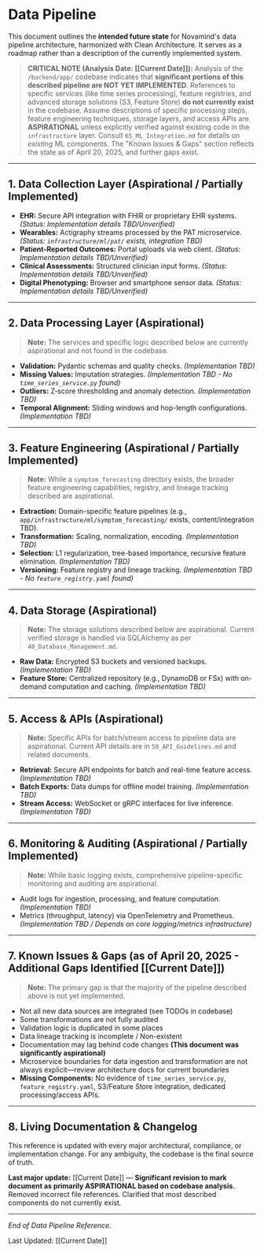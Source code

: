 # Data Pipeline

This document outlines the **intended future state** for Novamind's data pipeline architecture, harmonized with Clean Architecture. It serves as a roadmap rather than a description of the currently implemented system.

> **CRITICAL NOTE (Analysis Date: [[Current Date]]):** Analysis of the `/backend/app/` codebase indicates that **significant portions of this described pipeline are NOT YET IMPLEMENTED**. References to specific services (like time series processing), feature registries, and advanced storage solutions (S3, Feature Store) **do not currently exist** in the codebase. Assume descriptions of specific processing steps, feature engineering techniques, storage layers, and access APIs are **ASPIRATIONAL** unless explicitly verified against existing code in the `infrastructure` layer. Consult `65_ML_Integration.md` for details on *existing* ML components. The "Known Issues & Gaps" section reflects the state as of April 20, 2025, and further gaps exist.

---

## 1. Data Collection Layer (Aspirational / Partially Implemented)

- **EHR:** Secure API integration with FHIR or proprietary EHR systems. *(Status: Implementation details TBD/Unverified)*
- **Wearables:** Actigraphy streams processed by the PAT microservice. *(Status: `infrastructure/ml/pat/` exists, integration TBD)*
- **Patient-Reported Outcomes:** Portal uploads via web client. *(Status: Implementation details TBD/Unverified)*
- **Clinical Assessments:** Structured clinician input forms. *(Status: Implementation details TBD/Unverified)*
- **Digital Phenotyping:** Browser and smartphone sensor data. *(Status: Implementation details TBD/Unverified)*

---

## 2. Data Processing Layer (Aspirational)

> **Note:** The services and specific logic described below are currently aspirational and not found in the codebase.

- **Validation:** Pydantic schemas and quality checks. *(Implementation TBD)*
- **Missing Values:** Imputation strategies. *(Implementation TBD - No `time_series_service.py` found)*
- **Outliers:** Z‑score thresholding and anomaly detection. *(Implementation TBD)*
- **Temporal Alignment:** Sliding windows and hop-length configurations. *(Implementation TBD)*

---

## 3. Feature Engineering (Aspirational / Partially Implemented)

> **Note:** While a `symptom_forecasting` directory exists, the broader feature engineering capabilities, registry, and lineage tracking described are aspirational.

- **Extraction:** Domain-specific feature pipelines (e.g., `app/infrastructure/ml/symptom_forecasting/` exists, content/integration TBD).
- **Transformation:** Scaling, normalization, encoding. *(Implementation TBD)*
- **Selection:** L1 regularization, tree-based importance, recursive feature elimination. *(Implementation TBD)*
- **Versioning:** Feature registry and lineage tracking. *(Implementation TBD - No `feature_registry.yaml` found)*

---

## 4. Data Storage (Aspirational)

> **Note:** The storage solutions described below are aspirational. Current verified storage is handled via SQLAlchemy as per `40_Database_Management.md`.

- **Raw Data:** Encrypted S3 buckets and versioned backups. *(Implementation TBD)*
- **Feature Store:** Centralized repository (e.g., DynamoDB or FSx) with on-demand computation and caching. *(Implementation TBD)*

---

## 5. Access & APIs (Aspirational)

> **Note:** Specific APIs for batch/stream access to pipeline data are aspirational. Current API details are in `50_API_Guidelines.md` and related documents.

- **Retrieval:** Secure API endpoints for batch and real-time feature access. *(Implementation TBD)*
- **Batch Exports:** Data dumps for offline model training. *(Implementation TBD)*
- **Stream Access:** WebSocket or gRPC interfaces for live inference. *(Implementation TBD)*

---

## 6. Monitoring & Auditing (Aspirational / Partially Implemented)

> **Note:** While basic logging exists, comprehensive pipeline-specific monitoring and auditing are aspirational.

- Audit logs for ingestion, processing, and feature computation. *(Implementation TBD)*
- Metrics (throughput, latency) via OpenTelemetry and Prometheus. *(Implementation TBD / Depends on core logging/metrics infrastructure)*

---

## 7. Known Issues & Gaps (as of April 20, 2025 - Additional Gaps Identified [[Current Date]])

> **Note:** The primary gap is that the majority of the pipeline described above is not yet implemented.

- Not all new data sources are integrated (see TODOs in codebase)
- Some transformations are not fully audited
- Validation logic is duplicated in some places
- Data lineage tracking is incomplete / Non-existent
- Documentation may lag behind code changes **(This document was significantly aspirational)**
- Microservice boundaries for data ingestion and transformation are not always explicit—review architecture docs for current boundaries
- **Missing Components:** No evidence of `time_series_service.py`, `feature_registry.yaml`, S3/Feature Store integration, dedicated processing/access APIs.

---

## 8. Living Documentation & Changelog

This reference is updated with every major architectural, compliance, or implementation change. For any ambiguity, the codebase is the final source of truth.

**Last major update:** [[Current Date]] — **Significant revision to mark document as primarily ASPIRATIONAL based on codebase analysis.** Removed incorrect file references. Clarified that most described components do not currently exist.

---

*End of Data Pipeline Reference.*

Last Updated: [[Current Date]]

